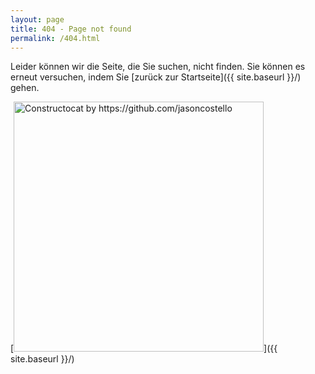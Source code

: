 ```yaml
---
layout: page
title: 404 - Page not found
permalink: /404.html
---
```


Leider können wir die Seite, die Sie suchen, nicht finden. Sie können es erneut versuchen, indem Sie [zurück zur Startseite]({{ site.baseurl }}/) gehen.

[<img src="{{ site.baseurl }}/images/404.jpg" alt="Constructocat by https://github.com/jasoncostello" style="width: 400px;"/>]({{ site.baseurl }}/)
